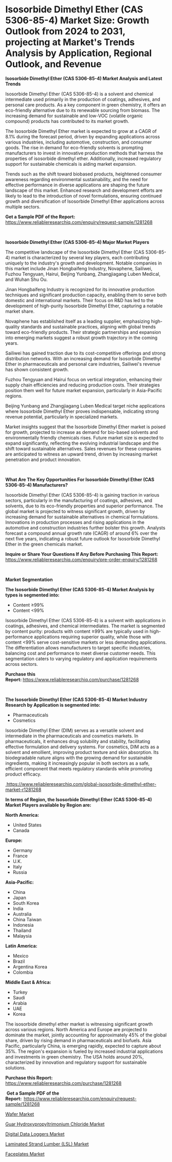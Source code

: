 <p><h1>Isosorbide Dimethyl Ether (CAS 5306-85-4) Market Size: Growth Outlook from 2024 to 2031, projecting at Market's Trends Analysis by Application, Regional Outlook, and Revenue</h1></p><p><strong>Isosorbide Dimethyl Ether (CAS 5306-85-4) Market Analysis and Latest Trends</strong></p>
<p><p>Isosorbide Dimethyl Ether (CAS 5306-85-4) is a solvent and chemical intermediate used primarily in the production of coatings, adhesives, and personal care products. As a key component in green chemistry, it offers an eco-friendly alternative due to its renewable sourcing from biomass. The increasing demand for sustainable and low-VOC (volatile organic compound) products has contributed to its market growth.</p><p>The Isosorbide Dimethyl Ether market is expected to grow at a CAGR of 8.1% during the forecast period, driven by expanding applications across various industries, including automotive, construction, and consumer goods. The rise in demand for eco-friendly solvents is prompting manufacturers to invest in innovative production methods that harness the properties of isosorbide dimethyl ether. Additionally, increased regulatory support for sustainable chemicals is aiding market expansion.</p><p>Trends such as the shift toward biobased products, heightened consumer awareness regarding environmental sustainability, and the need for effective performance in diverse applications are shaping the future landscape of this market. Enhanced research and development efforts are likely to lead to the introduction of novel formulations, ensuring continued growth and diversification of Isosorbide Dimethyl Ether applications across multiple sectors.</p></p>
<p><strong>Get a Sample PDF of the Report:&nbsp;</strong> <a href="https://www.reliableresearchiq.com/enquiry/request-sample/1281268?utm_campaign=1358&utm_medium=2&utm_source=Github&utm_content=ia&utm_term=30092024&utm_id=isosorbide-dimethyl-ether-cas-5306-85-4">https://www.reliableresearchiq.com/enquiry/request-sample/1281268</a></p>
<p>&nbsp;</p>
<p><strong>Isosorbide Dimethyl Ether (CAS 5306-85-4) Major Market Players</strong></p>
<p><p>The competitive landscape of the Isosorbide Dimethyl Ether (CAS 5306-85-4) market is characterized by several key players, each contributing uniquely to the industry's growth and development. Notable companies in this market include Jinan Hongbaifeng Industry, Novaphene, Sailiwei, Fuzhou Tengyuan, Hairui, Beijing Yunbang, Zhangjiagang Luben Medical, and Wuhan Shu Ou.</p><p>Jinan Hongbaifeng Industry is recognized for its innovative production techniques and significant production capacity, enabling them to serve both domestic and international markets. Their focus on R&D has led to the development of high-purity Isosorbide Dimethyl Ether, capturing a notable market share.</p><p>Novaphene has established itself as a leading supplier, emphasizing high-quality standards and sustainable practices, aligning with global trends toward eco-friendly products. Their strategic partnerships and expansion into emerging markets suggest a robust growth trajectory in the coming years.</p><p>Sailiwei has gained traction due to its cost-competitive offerings and strong distribution networks. With an increasing demand for Isosorbide Dimethyl Ether in pharmaceuticals and personal care industries, Sailiwei's revenue has shown consistent growth.</p><p>Fuzhou Tengyuan and Hairui focus on vertical integration, enhancing their supply chain efficiencies and reducing production costs. Their strategies position them well for future market expansion, particularly in Asia-Pacific regions.</p><p>Beijing Yunbang and Zhangjiagang Luben Medical target niche applications where Isosorbide Dimethyl Ether proves indispensable, indicating strong revenue potential, particularly in specialized markets.</p><p>Market insights suggest that the Isosorbide Dimethyl Ether market is poised for growth, projected to increase as demand for bio-based solvents and environmentally friendly chemicals rises. Future market size is expected to expand significantly, reflecting the evolving industrial landscape and the shift toward sustainable alternatives. Sales revenues for these companies are anticipated to witness an upward trend, driven by increasing market penetration and product innovation.</p></p>
<p>&nbsp;</p>
<p><strong>What Are The Key Opportunities For Isosorbide Dimethyl Ether (CAS 5306-85-4) Manufacturers?</strong></p>
<p><p>Isosorbide Dimethyl Ether (CAS 5306-85-4) is gaining traction in various sectors, particularly in the manufacturing of coatings, adhesives, and solvents, due to its eco-friendly properties and superior performance. The global market is projected to witness significant growth, driven by increasing demand for sustainable alternatives in chemical formulations. Innovations in production processes and rising applications in the automotive and construction industries further bolster this growth. Analysts forecast a compound annual growth rate (CAGR) of around 6% over the next five years, indicating a robust future outlook for Isosorbide Dimethyl Ether in the green chemicals market.</p></p>
<p><strong>Inquire or Share Your Questions If Any Before Purchasing This Report:</strong> <a href="https://www.reliableresearchiq.com/enquiry/pre-order-enquiry/1281268?utm_campaign=1358&utm_medium=2&utm_source=Github&utm_content=ia&utm_term=30092024&utm_id=isosorbide-dimethyl-ether-cas-5306-85-4">https://www.reliableresearchiq.com/enquiry/pre-order-enquiry/1281268</a></p>
<p>&nbsp;</p>
<p><strong>Market Segmentation</strong></p>
<p><strong>The Isosorbide Dimethyl Ether (CAS 5306-85-4) Market Analysis by types is segmented into:</strong></p>
<p><ul><li>Content ≥99%</li><li>Content <99%</li></ul></p>
<p><p>Isosorbide Dimethyl Ether (CAS 5306-85-4) is a solvent with applications in coatings, adhesives, and chemical intermediates. The market is segmented by content purity: products with content ≥99% are typically used in high-performance applications requiring superior quality, while those with content <99% serve cost-sensitive markets or less demanding applications. The differentiation allows manufacturers to target specific industries, balancing cost and performance to meet diverse customer needs. This segmentation caters to varying regulatory and application requirements across sectors.</p></p>
<p><strong>Purchase this Report:&nbsp;</strong><a href="https://www.reliableresearchiq.com/purchase/1281268?utm_campaign=1358&utm_medium=2&utm_source=Github&utm_content=ia&utm_term=30092024&utm_id=isosorbide-dimethyl-ether-cas-5306-85-4">https://www.reliableresearchiq.com/purchase/1281268</a></p>
<p>&nbsp;</p>
<p><strong>The Isosorbide Dimethyl Ether (CAS 5306-85-4) Market Industry Research by Application is segmented into:</strong></p>
<p><ul><li>Pharmaceuticals</li><li>Cosmetics</li></ul></p>
<p><p>Isosorbide Dimethyl Ether (DIM) serves as a versatile solvent and intermediate in the pharmaceuticals and cosmetics markets. In pharmaceuticals, it enhances drug solubility and stability, facilitating effective formulation and delivery systems. For cosmetics, DIM acts as a solvent and emollient, improving product texture and skin absorption. Its biodegradable nature aligns with the growing demand for sustainable ingredients, making it increasingly popular in both sectors as a safe, efficient component that meets regulatory standards while promoting product efficacy.</p></p>
<p><a href="https://www.reliableresearchiq.com/global-isosorbide-dimethyl-ether-market-r1281268?utm_campaign=1358&utm_medium=2&utm_source=Github&utm_content=ia&utm_term=30092024&utm_id=isosorbide-dimethyl-ether-cas-5306-85-4">&nbsp;https://www.reliableresearchiq.com/global-isosorbide-dimethyl-ether-market-r1281268</a></p>
<p><strong>In terms of Region, the Isosorbide Dimethyl Ether (CAS 5306-85-4) Market Players available by Region are:</strong></p>
<p>
    <p> <strong> North America: </strong>
        <ul>
            <li>United States</li>
            <li>Canada</li>
        </ul>
        </p> 
    <p> <strong> Europe: </strong>
        <ul>
            <li>Germany</li>
            <li>France</li>
            <li>U.K.</li>
            <li>Italy</li>
            <li>Russia</li>
        </ul>
        </p> 
    <p> <strong> Asia-Pacific: </strong>
        <ul>
            <li>China</li>
            <li>Japan</li>
            <li>South Korea</li>
            <li>India</li>
            <li>Australia</li>
            <li>China Taiwan</li>
            <li>Indonesia</li>
            <li>Thailand</li>
            <li>Malaysia</li>
        </ul>
        </p> 
    <p> <strong> Latin America: </strong>
        <ul>
            <li>Mexico</li>
            <li>Brazil</li>
            <li>Argentina Korea</li>
            <li>Colombia</li>
        </ul>
        </p> 
    <p> <strong> Middle East & Africa: </strong>
        <ul>
            <li>Turkey</li>
            <li>Saudi</li>
            <li>Arabia</li>
            <li>UAE</li>
            <li>Korea</li>
        </ul>
    </p>
    </p>
<p><p>The isosorbide dimethyl ether market is witnessing significant growth across various regions. North America and Europe are projected to dominate the market, jointly accounting for approximately 45% of the global share, driven by rising demand in pharmaceuticals and biofuels. Asia Pacific, particularly China, is emerging rapidly, expected to capture about 35%. The region's expansion is fueled by increased industrial applications and investments in green chemistry. The USA holds around 20%, characterized by innovation and regulatory support for sustainable solutions.</p></p>
<p><strong>Purchase this Report: </strong><a href="https://www.reliableresearchiq.com/purchase/1281268?utm_campaign=1358&utm_medium=2&utm_source=Github&utm_content=ia&utm_term=30092024&utm_id=isosorbide-dimethyl-ether-cas-5306-85-4">https://www.reliableresearchiq.com/purchase/1281268</a></p>
<p>&nbsp;<strong>Get a Sample PDF of the Report:&nbsp;&nbsp;</strong><a href="https://www.reliableresearchiq.com/enquiry/request-sample/1281268?utm_campaign=1358&utm_medium=2&utm_source=Github&utm_content=ia&utm_term=30092024&utm_id=isosorbide-dimethyl-ether-cas-5306-85-4">https://www.reliableresearchiq.com/enquiry/request-sample/1281268</a></p>
<p><strong></strong></p>
<p><p><a href="https://www.linkedin.com/pulse/market-forecast-global-wafer-trends-impact-analysis-2024-hakle?utm_campaign=1358&utm_medium=2&utm_source=Github&utm_content=ia&utm_term=30092024&utm_id=isosorbide-dimethyl-ether-cas-5306-85-4">Wafer Market</a></p><p><a href="https://issuu.com/reportprime-2/docs/guar-hydroxypropyltrimonium-chlorid_556ec379f2a40d?utm_campaign=1358&utm_medium=2&utm_source=Github&utm_content=ia&utm_term=30092024&utm_id=isosorbide-dimethyl-ether-cas-5306-85-4">Guar Hydroxypropyltrimonium Chloride Market</a></p><p><a href="https://www.linkedin.com/pulse/in-depth-analysis-global-digital-data-loggers-market-scope-hhane?utm_campaign=1358&utm_medium=2&utm_source=Github&utm_content=ia&utm_term=30092024&utm_id=isosorbide-dimethyl-ether-cas-5306-85-4">Digital Data Loggers Market</a></p><p><a href="https://issuu.com/reportprime-2/docs/laminated-strand-lumber-lsl-market-_109436af9682b4?utm_campaign=1358&utm_medium=2&utm_source=Github&utm_content=ia&utm_term=30092024&utm_id=isosorbide-dimethyl-ether-cas-5306-85-4">Laminated Strand Lumber (LSL) Market</a></p><p><a href="https://www.linkedin.com/pulse/exploring-faceplates-market-dynamics-global-trends-future-1x6se?utm_campaign=1358&utm_medium=2&utm_source=Github&utm_content=ia&utm_term=30092024&utm_id=isosorbide-dimethyl-ether-cas-5306-85-4">Faceplates Market</a></p></p>